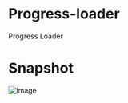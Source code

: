# Progress-loader
 Progress Loader

# Snapshot
![image](https://user-images.githubusercontent.com/77338790/189997594-8dda916c-6cff-40ea-af76-6b5b6f63a101.png)
